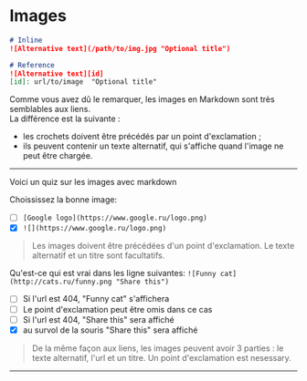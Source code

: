 # Images

```markdown
# Inline
![Alternative text](/path/to/img.jpg "Optional title")

# Reference
![Alternative text][id]
[id]: url/to/image  "Optional title"
```
Comme vous avez dû le remarquer, les images en Markdown sont très semblables aux liens.  
La différence est la suivante :
* les crochets doivent être précédés par un point d'exclamation ;
* ils peuvent contenir un texte alternatif, qui s'affiche quand l'image ne peut être chargée.

---
Voici un quiz sur les images avec markdown

Choississez la bonne image:
- [ ] `[Google logo](https://www.google.ru/logo.png)`
- [x] `![](https://www.google.ru/logo.png)`

> Les images doivent être précédées d'un point d'exclamation.
Le texte alternatif et un titre sont facultatifs.

Qu'est-ce qui est vrai dans les ligne suivantes: ```![Funny cat](http://cats.ru/funny.png "Share this")```
- [ ] Si l'url est 404, "Funny cat" s'affichera
- [ ] Le point d'exclamation peut être omis dans ce cas
- [ ] Si l'url est 404, "Share this" sera affiché
- [x] au survol de la souris "Share this" sera affiché

> De la même façon aux liens, les images peuvent avoir 3 parties : le texte alternatif, l'url et un titre. Un point d'exclamation est nesessary.

---
